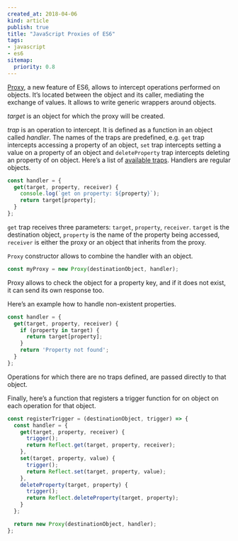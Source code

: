 ```yaml
---
created_at: 2018-04-06
kind: article
publish: true
title: "JavaScript Proxies of ES6"
tags:
- javascript
- es6
sitemap:
  priority: 0.8
---
```


[Proxy](https://developer.mozilla.org/en-US/docs/Web/JavaScript/Reference/Global_Objects/Proxy), a new feature of ES6, allows to intercept operations performed on objects. It’s located between the object and its caller, mediating the exchange of values. It allows to write generic wrappers around objects.

*target* is an object for which the proxy will be created.

*trap* is an operation to intercept. It is defined as a function in an object called *handler*.  The names of the traps are predefined, e.g. `get` trap intercepts accessing a property of an object, `set` trap intercepts setting a value on a property of an object and `deleteProperty` trap intercepts deleting an property of on object. Here’s a list of [available traps](https://developer.mozilla.org/en-US/docs/Web/JavaScript/Reference/Global_Objects/Proxy). Handlers are regular objects.

```js
const handler = {
  get(target, property, receiver) {
    console.log(`get on property: ${property}`);
    return target[property];
  }
};
```

`get` trap receives three parameters: `target`, `property`, `receiver`. `target` is the destination object, `property` is the name of the property being accessed, `receiver` is either the proxy or an object that inherits from the proxy.

`Proxy` constructor allows to combine the handler with an object.

```js
const myProxy = new Proxy(destinationObject, handler);
```

Proxy allows to check the object for a property key, and if it does not exist, it can send its own response too.

Here’s an example how to handle non-existent properties.

```js
const handler = {
  get(target, property, receiver) {
    if (property in target) {
      return target[property];
    }
    return 'Property not found';
  }
};
```

Operations  for which there are no traps defined, are passed directly to that object.

Finally, here’s a function that registers a trigger function for on object on each operation for that object.

```js
const registerTrigger = (destinationObject, trigger) => {
  const handler = {
    get(target, property, receiver) {
      trigger();
      return Reflect.get(target, property, receiver);
    },
    set(target, property, value) {
      trigger();
      return Reflect.set(target, property, value);
    },
    deleteProperty(target, property) {
      trigger();
      return Reflect.deleteProperty(target, property);
    }
  };

  return new Proxy(destinationObject, handler);
};
```
